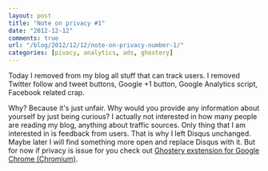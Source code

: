 ```yaml
---
layout: post
title: "Note on privacy #1"
date: "2012-12-12"
comments: true
url: "/blog/2012/12/12/note-on-privacy-number-1/"
categories: [pivacy, analytics, ads, ghostery]
---
```


Today I removed from my blog all stuff that can track users. I removed Twitter follow and tweet buttons, Google +1 button, Google Analytics script, Facebook related crap.

Why? Because it's just unfair. Why would you provide any information about yourself by just being curious? I actually not interested in how many people are reading my blog, anything about traffic sources. Only thing that I am interested in is feedback from users. That is why I left Disqus unchanged. Maybe later I will find something more open and replace Disqus with it. But for now if privacy is issue for you check out [Ghostery exstension for Google Chrome (Chromium)](https://chrome.google.com/webstore/detail/ghostery/mlomiejdfkolichcflejclcbmpeaniij).
